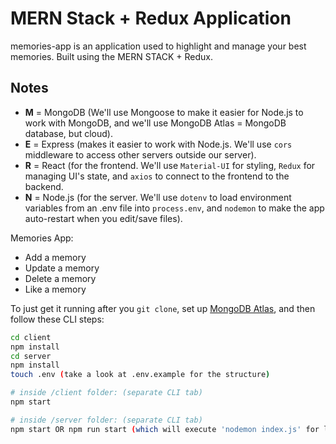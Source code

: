 # MERN Stack + Redux Application
memories-app is an application used to highlight and manage your best memories. Built using the MERN STACK + Redux.
## Notes

- **M** = MongoDB (We'll use Mongoose to make it easier for Node.js to work with MongoDB, and we'll use MongoDB Atlas = MongoDB database, but cloud).
- **E** = Express (makes it easier to work with Node.js. We'll use `cors` middleware to access other servers outside our server).
- **R** = React (for the frontend. We'll use `Material-UI` for styling, `Redux` for managing UI's state,  and `axios` to connect to the frontend to the backend.
- **N** = Node.js (for the server. We'll use `dotenv` to load environment variables from an .env file into `process.env`, and `nodemon` to make the app auto-restart when you edit/save files).

Memories App:

- Add a memory
- Update a memory
- Delete a memory
- Like a memory

To just get it running after you `git clone`, set up [MongoDB Atlas](https://github.com/hchiam/learning-mern-stack#mongodb-atlas), and then follow these CLI steps:

```bash
cd client
npm install
cd server
npm install
touch .env (take a look at .env.example for the structure)

# inside /client folder: (separate CLI tab)
npm start

# inside /server folder: (separate CLI tab)
npm start OR npm run start (which will execute 'nodemon index.js' for listening to the changes made to the backend)
